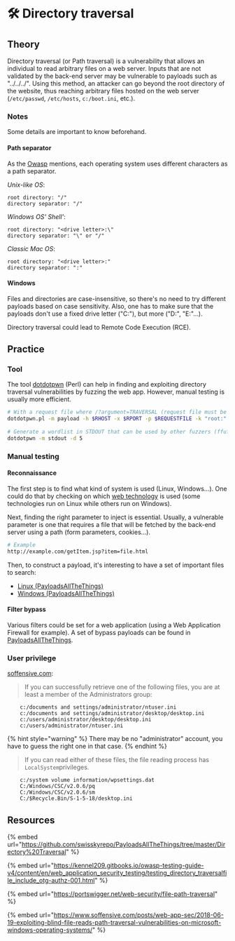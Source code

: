 # 🛠️ Directory traversal

## Theory

Directory traversal (or Path traversal) is a vulnerability that allows an individual to read arbitrary files on a web server. Inputs that are not validated by the back-end server may be vulnerable to payloads such as "../../../". Using this method, an attacker can go beyond the root directory of the website, thus reaching arbitrary files hosted on the web server (`/etc/passwd`, `/etc/hosts`, `c:/boot.ini`, etc.).

### Notes

Some details are important to know beforehand.

#### Path separator

As the [Owasp](https://kennel209.gitbooks.io/owasp-testing-guide-v4/content/en/web\_application\_security\_testing/testing\_directory\_traversalfile\_include\_otg-authz-001.html) mentions, each operating system uses different characters as a path separator.

_Unix-like OS_:

```
root directory: "/"
directory separator: "/"
```

_Windows OS' Shell'_:

```
root directory: "<drive letter>:\"
directory separator: "\" or "/"
```

_Classic Mac OS_:

```
root directory: "<drive letter>:"
directory separator: ":"
```

#### Windows

Files and directories are case-insensitive, so there's no need to try different payloads based on case sensitivity. Also, one has to make sure that the payloads don't use a fixed drive letter ("C:"), but more ("D:", "E:"...).

Directory traversal could lead to Remote Code Execution (RCE).

## Practice

### Tool

The tool [dotdotpwn](https://github.com/wireghoul/dotdotpwn) (Perl) can help in finding and exploiting directory traversal vulnerabilities by fuzzing the web app. However, manual testing is usually more efficient.

```bash
# With a request file where /?argument=TRAVERSAL (request file must be in /usr/share/dotdotpwn)
dotdotpwn.pl -m payload -h $RHOST -x $RPORT -p $REQUESTFILE -k "root:" -f /etc/passwd
​
# Generate a wordlist in STDOUT that can be used by other fuzzers (ffuf, gobuster...)
dotdotpwn -m stdout -d 5
```

### Manual testing

#### Reconnaissance

The first step is to find what kind of system is used (Linux, Windows...). One could do that by checking on which [web technology](https://www.thehacker.recipes/web/recon/web-technologies) is used (some technologies run on Linux while others run on Windows).

Next, finding the right parameter to inject is essential. Usually, a vulnerable parameter is one that requires a file that will be fetched by the back-end server using a path (form parameters, cookies...).

```bash
# Example
http://example.com/getItem.jsp?item=file.html
```

Then, to construct a payload, it's interesting to have a set of important files to search:

* [Linux (PayloadsAllTheThings)](https://github.com/swisskyrepo/PayloadsAllTheThings/tree/master/Directory%20Traversal#interesting-linux-files)
* [Windows (PayloadsAllTheThings)](https://github.com/swisskyrepo/PayloadsAllTheThings/tree/master/Directory%20Traversal#interesting-windows-files)

#### Filter bypass

Various filters could be set for a web application (using a Web Application Firewall for example). A set of bypass payloads can be found in [PayloadsAllTheThings](https://github.com/swisskyrepo/PayloadsAllTheThings/tree/master/Directory%20Traversal#basic-exploitation).

### User privilege

[soffensive.com](https://www.soffensive.com/posts/web-app-sec/2018-06-19-exploiting-blind-file-reads-path-traversal-vulnerabilities-on-microsoft-windows-operating-systems/):

> If you can successfully retrieve one of the following files, you are at least a member of the Administrators group:

```
    c:/documents and settings/administrator/ntuser.ini
    c:/documents and settings/administrator/desktop/desktop.ini
    c:/users/administrator/desktop/desktop.ini
    c:/users/administrator/ntuser.ini
```

{% hint style="warning" %}
There may be no "administrator" account, you have to guess the right one in that case.
{% endhint %}

> If you can read either of these files, the file reading process has `LocalSystem`privileges.

```
    c:/system volume information/wpsettings.dat
    C:/Windows/CSC/v2.0.6/pq
    C:/Windows/CSC/v2.0.6/sm
    C:/$Recycle.Bin/S-1-5-18/desktop.ini
```

## Resources

{% embed url="https://github.com/swisskyrepo/PayloadsAllTheThings/tree/master/Directory%20Traversal" %}

{% embed url="https://kennel209.gitbooks.io/owasp-testing-guide-v4/content/en/web_application_security_testing/testing_directory_traversalfile_include_otg-authz-001.html" %}

{% embed url="https://portswigger.net/web-security/file-path-traversal" %}

{% embed url="https://www.soffensive.com/posts/web-app-sec/2018-06-19-exploiting-blind-file-reads-path-traversal-vulnerabilities-on-microsoft-windows-operating-systems/" %}
